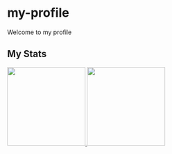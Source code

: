 # my-profile
Welcome to my profile

## My Stats
<p>
<a href="https://github.com/naufal11">
  <img height="180em" src="https://github-readme-stats.vercel.app/api?username=naufal11&count_private=true&show_icons=true&include_all_commits=true&bg_color=-225,FF3CAC,562B7C,2B86C5" />
  <img height="180em" src="https://github-readme-stats.vercel.app/api/top-langs/?username=naufal11&layout=compact&bg_color=-225,FF3CAC,562B7C,2B86C5" />
</a>
</p>
